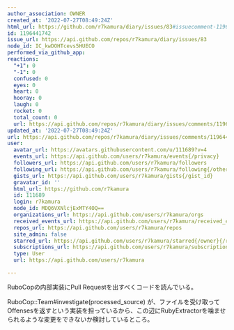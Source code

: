 ```yaml
---
author_association: OWNER
created_at: '2022-07-27T08:49:24Z'
html_url: https://github.com/r7kamura/diary/issues/83#issuecomment-1196441742
id: 1196441742
issue_url: https://api.github.com/repos/r7kamura/diary/issues/83
node_id: IC_kwDOHTcevs5HUECO
performed_via_github_app: 
reactions:
  "+1": 0
  "-1": 0
  confused: 0
  eyes: 0
  heart: 0
  hooray: 0
  laugh: 0
  rocket: 0
  total_count: 0
  url: https://api.github.com/repos/r7kamura/diary/issues/comments/1196441742/reactions
updated_at: '2022-07-27T08:49:24Z'
url: https://api.github.com/repos/r7kamura/diary/issues/comments/1196441742
user:
  avatar_url: https://avatars.githubusercontent.com/u/111689?v=4
  events_url: https://api.github.com/users/r7kamura/events{/privacy}
  followers_url: https://api.github.com/users/r7kamura/followers
  following_url: https://api.github.com/users/r7kamura/following{/other_user}
  gists_url: https://api.github.com/users/r7kamura/gists{/gist_id}
  gravatar_id: ''
  html_url: https://github.com/r7kamura
  id: 111689
  login: r7kamura
  node_id: MDQ6VXNlcjExMTY4OQ==
  organizations_url: https://api.github.com/users/r7kamura/orgs
  received_events_url: https://api.github.com/users/r7kamura/received_events
  repos_url: https://api.github.com/users/r7kamura/repos
  site_admin: false
  starred_url: https://api.github.com/users/r7kamura/starred{/owner}{/repo}
  subscriptions_url: https://api.github.com/users/r7kamura/subscriptions
  type: User
  url: https://api.github.com/users/r7kamura

---
```

RuboCopの内部実装にPull Requestを出すべくコードを読んでいる。

RuboCop::Team#investigate(processed_source) が、ファイルを受け取ってOffensesを返すという実装を担っているから、この辺にRubyExtractorを噛ませられるような変更をできないか検討しているところ。
